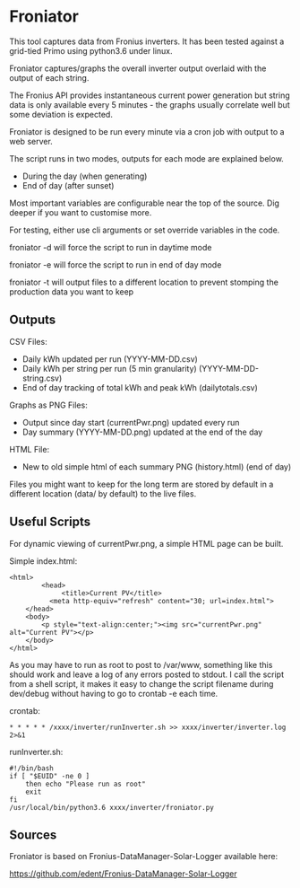 # Froniator

This tool captures data from Fronius inverters. It has been tested against
a grid-tied Primo using python3.6 under linux.

Froniator captures/graphs the overall inverter output overlaid with the
output of each string.

The Fronius API provides instantaneous current power generation but string
data is only available every 5 minutes - the graphs usually correlate well
but some deviation is expected.

Froniator is designed to be run every minute via a cron job with output
to a web server.

The script runs in two modes, outputs for each mode are explained below.

- During the day (when generating)
- End of day (after sunset)

Most important variables are configurable near the top of the source. 
Dig deeper if you want to customise more.

For testing, either use cli arguments or set override variables in the code.

froniator -d will force the script to run in daytime mode

froniator -e will force the script to run in end of day mode

froniator -t will output files to a different location to prevent stomping
             the production data you want to keep


## Outputs

CSV Files:
- Daily kWh updated per run (YYYY-MM-DD.csv)
- Daily kWh per string per run (5 min granularity) (YYYY-MM-DD-string.csv)
- End of day tracking of total kWh and peak kWh (dailytotals.csv)

Graphs as PNG Files:
- Output since day start (currentPwr.png) updated every run
- Day summary (YYYY-MM-DD.png) updated at the end of the day

HTML File:
- New to old simple html of each summary PNG (history.html) (end of day)

Files you might want to keep for the long term are stored by default in a
different location (data/ by default) to the live files.


## Useful Scripts

For dynamic viewing of currentPwr.png, a simple HTML page can be built.

Simple index.html:

````
<html>
        <head>
             <title>Current PV</title>
	      <meta http-equiv="refresh" content="30; url=index.html"> 
	</head>
	<body>
		<p style="text-align:center;"><img src="currentPwr.png" alt="Current PV"></p>
	</body>
</html>
````

As you may have to run as root to post to /var/www, something like this should
work and leave a log of any errors posted to stdout. I call the script from a shell 
script, it makes it easy to change the script filename during dev/debug without 
having to go to crontab -e each time.

crontab:

````
* * * * * /xxxx/inverter/runInverter.sh >> xxxx/inverter/inverter.log 2>&1
````

runInverter.sh:

````
#!/bin/bash
if [ "$EUID" -ne 0 ]
    then echo "Please run as root"
    exit
fi
/usr/local/bin/python3.6 xxxx/inverter/froniator.py
````

## Sources

Froniator is based on Fronius-DataManager-Solar-Logger available here:

https://github.com/edent/Fronius-DataManager-Solar-Logger

